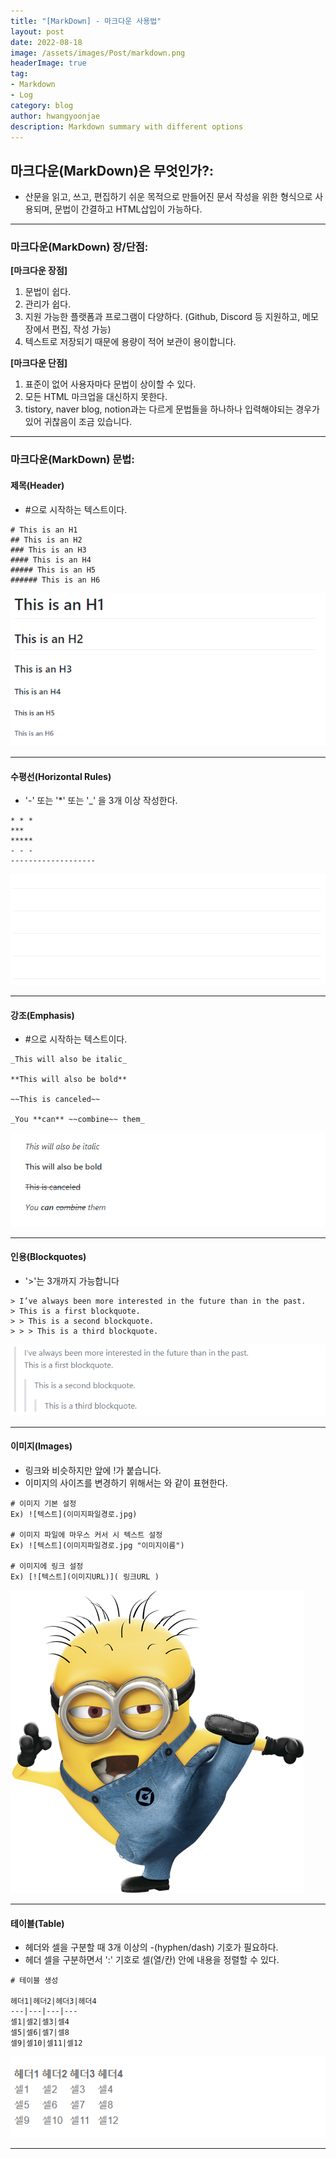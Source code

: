 ```yaml
---
title: "[MarkDown] - 마크다운 사용법"
layout: post
date: 2022-08-18
image: /assets/images/Post/markdown.png
headerImage: true
tag:
- Markdown
- Log
category: blog
author: hwangyoonjae
description: Markdown summary with different options
---
```


## 마크다운(MarkDown)은 무엇인가?:
- 산문을 읽고, 쓰고, 편집하기 쉬운 목적으로 만들어진 문서 작성을 위한 형식으로 사용되며, 문법이 간결하고 HTML삽입이 가능하다.

* * *

### 마크다운(MarkDown) 장/단점:
**[마크다운 장점]**
1. 문법이 쉽다.
2. 관리가 쉽다.
3. 지원 가능한 플랫폼과 프로그램이 다양하다. (Github, Discord 등 지원하고, 메모장에서 편집, 작성 가능)
4. 텍스트로 저장되기 때문에 용량이 적어 보관이 용이합니다.

**[마크다운 단점]**
1. 표준이 없어 사용자마다 문법이 상이할 수 있다.
2. 모든 HTML 마크업을 대신하지 못한다.
3. tistory, naver blog, notion과는 다르게 문법들을 하나하나 입력해야되는 경우가 있어 귀찮음이 조금 있습니다.

* * *

### 마크다운(MarkDown) 문법:
#### 제목(Header)
- #으로 시작하는 텍스트이다.
```
# This is an H1
## This is an H2
### This is an H3
#### This is an H4
##### This is an H5
###### This is an H6
```
![텍스트](/assets/images/Markdown/%EC%A0%9C%EB%AA%A9%EB%AC%B8%EB%B2%95%20%EA%B2%B0%EA%B3%BC.PNG)

* * *

#### 수평선(Horizontal Rules)
- '-' 또는 '*' 또는 '_' 을 3개 이상 작성한다.

```
* * *
***
*****
- - -
-------------------
```
![텍스트](/assets/images/Markdown/%EC%88%98%ED%8F%89%EC%84%A0%EB%AC%B8%EB%B2%95%20%EA%B2%B0%EA%B3%BC.PNG)

* * *

#### 강조(Emphasis)
- #으로 시작하는 텍스트이다.
```
_This will also be italic_
 
**This will also be bold**
 
~~This is canceled~~
 
_You **can** ~~combine~~ them_
```
![텍스트](/assets/images/Markdown/%EA%B0%95%EC%A1%B0%EB%AC%B8%EB%B2%95%20%EA%B2%B0%EA%B3%BC.PNG)

* * *

#### 인용(Blockquotes)
- '>'는 3개까지 가능합니다
```
> I’ve always been more interested in the future than in the past.    
> This is a first blockquote.
> > This is a second blockquote.
> > > This is a third blockquote.
```
![텍스트](/assets/images/Markdown/%EC%9D%B8%EC%9A%A9%EB%AC%B8%EB%B2%95%20%EA%B2%B0%EA%B3%BC.PNG "테스트")

* * *

#### 이미지(Images)
- 링크와 비슷하지만 앞에 !가 붙습니다.
- 이미지의 사이즈를 변경하기 위해서는 <img width="OOOpx" height="OOOpx"></img>와 같이 표현한다.

```
# 이미지 기본 설정
Ex) ![텍스트](이미지파일경로.jpg)

# 이미지 파일에 마우스 커서 시 텍스트 설정
Ex) ![텍스트](이미지파일경로.jpg "이미지이름")

# 이미지에 링크 설정
Ex) [![텍스트](이미지URL)]( 링크URL )
```
![텍스트](/assets/images/mini_profile.png)

* * *

#### 테이블(Table)
- 헤더와 셀을 구분할 때 3개 이상의 -(hyphen/dash) 기호가 필요하다.
- 헤더 셀을 구분하면서 ':' 기호로 셀(열/칸) 안에 내용을 정렬할 수 있다.

```
# 테이블 생성

헤더1|헤더2|헤더3|헤더4
---|---|---|---
셀1|셀2|셀3|셀4
셀5|셀6|셀7|셀8
셀9|셀10|셀11|셀12
```
![텍스트](/assets/images/Markdown/%ED%85%8C%EC%9D%B4%EB%B8%94%20%EB%AC%B8%EB%B2%95%20%EA%B2%B0%EA%B3%BC.PNG)

* * *